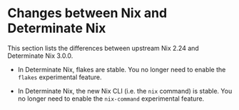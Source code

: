 # Changes between Nix and Determinate Nix

This section lists the differences between upstream Nix 2.24 and Determinate Nix 3.0.0.

* In Determinate Nix, flakes are stable. You no longer need to enable the `flakes` experimental feature.

* In Determinate Nix, the new Nix CLI (i.e. the `nix` command) is stable. You no longer need to enable the `nix-command` experimental feature.

